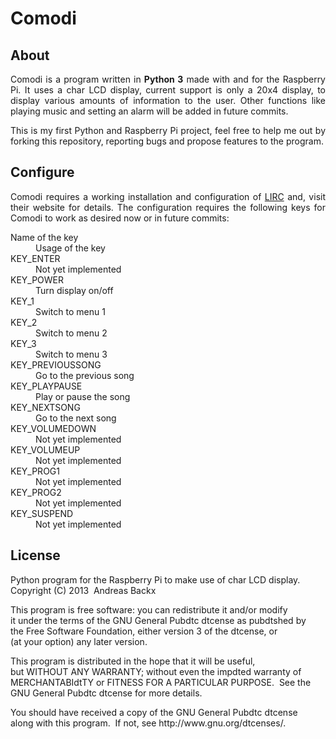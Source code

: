 <h1>Comodi</h1>

<h2>About</h2>
<div style="text-align: justify;">
<p>Comodi is a program written in <strong>Python 3</strong> made with and for the Raspberry Pi. It uses a char LCD display, current support is only a 20x4 display, to display various amounts of information to the user. Other functions like playing music and setting an alarm will be added in future commits.
</p>

<p>
This is my first Python and Raspberry Pi project, feel free to help me out by forking this repository, reporting bugs and propose features to the program.
</p>
</div>

<h2>Configure</h2>
<div style="text-align: justify;">
<p>
Comodi requires a working installation and configuration of <a href="http://lirc.org">LIRC</a> and, visit their website for details. The configuration requires the following keys for Comodi to work as desired now or in future commits:
<dl>
<dt>Name of the key</dt>
	<dd>Usage of the key</dd>
<dt>KEY_ENTER</dt>
	<dd>Not yet implemented</dd>
<dt>KEY_POWER</dt>
	<dd>Turn display on/off</dd>
<dt>KEY_1</dt>
	<dd>Switch to menu 1</dd>
<dt>KEY_2</dt>
	<dd>Switch to menu 2</dd>
<dt>KEY_3</dt>
	<dd>Switch to menu 3</dd>
<dt>KEY_PREVIOUSSONG</dt>
	<dd>Go to the previous song</dd>
<dt>KEY_PLAYPAUSE</dt>
	<dd>Play or pause the song</dd>
<dt>KEY_NEXTSONG</dt>
	<dd>Go to the next song</dd>
<dt>KEY_VOLUMEDOWN</dt>
	<dd>Not yet implemented</dd>
<dt>KEY_VOLUMEUP</dt>
	<dd>Not yet implemented</dd>
<dt>KEY_PROG1</dt>
	<dd>Not yet implemented</dd>
<dt>KEY_PROG2</dt>
	<dd>Not yet implemented</dd>
<dt>KEY_SUSPEND</dt>
	<dd>Not yet implemented</dd>
</dl>
</p>
</div>

<h2>License</h2>

<div style="text-align: justify;">
<p>
Python program for the Raspberry Pi to make use of char LCD display.<br />
Copyright (C) 2013  Andreas Backx
</p>

<p>
This program is free software: you can redistribute it and/or modify<br />
it under the terms of the GNU General Pubdtc dtcense as pubdtshed by<br />
the Free Software Foundation, either version 3 of the dtcense, or<br />
(at your option) any later version.
</p>

<p>
This program is distributed in the hope that it will be useful,<br />
but WITHOUT ANY WARRANTY; without even the impdted warranty of<br />
MERCHANTABIdtTY or FITNESS FOR A PARTICULAR PURPOSE.  See the<br />
GNU General Pubdtc dtcense for more details.
</p>

<p>
You should have received a copy of the GNU General Pubdtc dtcense<br />
along with this program.  If not, see <a>http://www.gnu.org/dtcenses/</a>.
</p>
</div>
